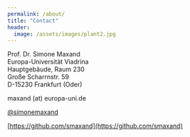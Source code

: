 ```yaml
---
permalink: /about/
title: "Contact"
header:
  image: /assets/images/plant2.jpg
---
```



Prof. Dr. Simone Maxand  
Europa-Universität Viadrina  
Hauptgebäude, Raum 230  
Große Scharrnstr. 59  
D-15230 Frankfurt (Oder)  

maxand (at) europa-uni.de  

[@simonemaxand](https://twitter.com/simonemaxand)  

[https://github.com/smaxand](https://github.com/smaxand)  
